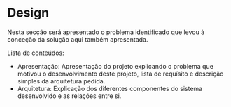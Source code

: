 # Design
Nesta secção será apresentado o problema identificado que levou à conceção da solução aqui também apresentada.

Lista de conteúdos:
- Apresentação: Apresentação do projeto explicando o problema que motivou o desenvolvimento deste projeto, lista de requísito e descrição simples da arquitetura pedida.
- Arquitetura: Explicação dos diferentes componentes do sistema desenvolvido e as relações entre si.